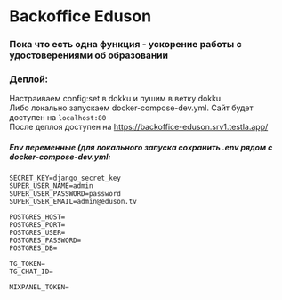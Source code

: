 # Backoffice Eduson

### Пока что есть одна функция - ускорение работы с удостоверениями об образовании

### Деплой:  
Настраиваем config:set в dokku и пушим в ветку dokku  
Либо локально запускаем docker-compose-dev.yml. Сайт будет доступен на `localhost:80`  
После деплоя доступен на https://backoffice-eduson.srv1.testla.app/

##### Env переменные (для локального запуска сохранить .env рядом с docker-compose-dev.yml:
```
SECRET_KEY=django_secret_key
SUPER_USER_NAME=admin
SUPER_USER_PASSWORD=password
SUPER_USER_EMAIL=admin@eduson.tv

POSTGRES_HOST=
POSTGRES_PORT=
POSTGRES_USER=
POSTGRES_PASSWORD=
POSTGRES_DB=

TG_TOKEN=
TG_CHAT_ID=

MIXPANEL_TOKEN=
```